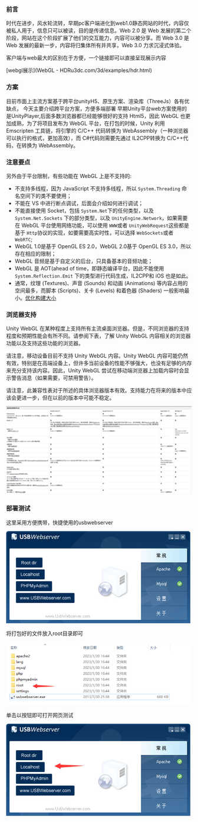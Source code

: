 ### 前言

时代在进步，风水轮流转，早期pc客户端进化到web1.0静态网站的时代，内容仅被私人用于，信息只可以被读，目的是传递信息。Web 2.0 是 Web 发展的第二个阶段，网站在这个阶段扩展了他们的交互能力，内容可以被分享。而 Web 3.0 是 Web 发展的最新一步，内容将归集体所有并共享，Web 3.0 力求沉浸式体验。

客户端与web最大的区别在于方便，一个链接即可以直接呈现展示内容

[webgl展示](WebGL - HDRu3dc.com/3d/examples/hdr.html)

### 方案

目前市面上主流方案基于跨平台unityH5、原生方案、渲染库（ThreeJs）各有优缺点，
今天主要介绍跨平台方案，方便多端部署
早期Unity平台web方案使用的是UnityPlayer,后面多数浏览器都已经能够很好的支持 Html5，因此 WebGL 也更加成熟，为了将项目发布为 WebGL 平台，在打包的时候，Unity 利用 Emscripten 工具链，将引擎的 C/C++ 代码转换为 WebAssembly（一种浏览器可以执行的格式，更加高效），而 C#代码则需要先通过 IL2CPP转换为 C/C++代码，在转换为 WebAssembly。

### 注意要点

另外由于平台限制，有些功能在 WebGL 上是不支持的:

* 不支持多线程，因为 JavaScript 不支持多线程，所以 `System.Threading` 命名空间下的类不要使用；
* 不能在 VS 中进行断点调试，后面会介绍如何进行调试；
* 不能直接使用 Socket，包括 `System.Net`下的任何类型，以及 `System.Net.Sockets` 下的部分类型，以及 `UnityEngine.Network`，如果需要在 WebGL 平台使用网络功能，可以使用 `WWW`或者 `UnityWebRequest`这些都是基于 `Http`协议的实现，如要需要高实时性，可以选择 `WebSockets`或者 `WebRTC`;
* WebGL 1.0是基于 OpenGL ES 2.0，WebGL 2.0基于 OpenGL ES 3.0，所以存在相应的限制；
* WebGL 音频是基于自定义的后台，只具备基本的音频功能；
* WebGL 是 AOT(ahead of time，即静态编译平台，因此不能使用 `System.Reflection.Emit` 下的类型进行代码生成，IL2CPP和 iOS 也是如此。
* 通常，纹理 (Textures)、声音 (Sounds) 和动画 (Animations) 等内容占用的空间最多，而脚本 (Scripts)、关卡 (Levels) 和着色器 (Shaders) 一般影响最小。[优化构建大小](https://docs.unity.cn/cn/current/Manual/ReducingFilesize.html "优化构建大小")

### 浏览器支持

Unity WebGL 在某种程度上支持所有主流桌面浏览器。但是，不同浏览器的支持程度和预期性能会有所不同。请参阅下表，了解 Unity WebGL 内容相关的浏览器功能以及支持这些功能的浏览器。

请注意，移动设备目前不支持 Unity WebGL 内容。Unity WebGL 内容可能仍然有效，特别是在高端设备上，但许多当前设备的性能不够强大，也没有足够的内存来充分支持该内容。因此，Unity WebGL 尝试在移动端浏览器上加载内容时会显示警告消息（如果需要，可禁用警告）。

请注意，此兼容性表对于所述的具体浏览器版本有效。支持能力在将来的版本中应该会更进一步，但在以前的版本中可能不稳定。

![1675233353642](image/webGL/1675233353642.png)

### 部署测试

这里采用方便携带，快捷使用的usbwebserver

![1675231068637](image/webGL/1675231068637.png)

将打包好的文件放入root目录即可

![1675231276777](image/webGL/1675231276777.png)

单击以按钮即可打开网页测试

![1675231206091](image/webGL/1675231206091.png)
